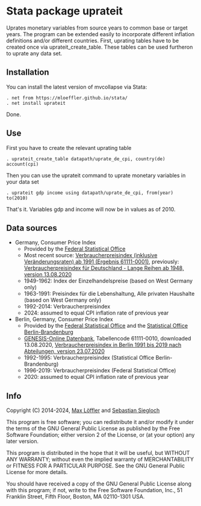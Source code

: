 Stata package uprateit
======================

Uprates monetary variables from source years to common base or target years. The
program can be extended easily to incorporate different inflation definitions 
and/or different countries. First, uprating tables have to be created once via 
uprateit_create_table. These tables can be used furtheron to uprate any data
set.


## Installation

You can install the latest version of mvcollapse via Stata:

	. net from https://mloeffler.github.io/stata/
	. net install uprateit

Done.


## Use

First you have to create the relevant uprating table

	. uprateit_create_table datapath/uprate_de_cpi, country(de) account(cpi)

Then you can use the uprateit command to uprate monetary variables in your data set

	. uprateit gdp income using datapath/uprate_de_cpi, from(year) to(2010)

That's it. Variables gdp and income will now be in values as of 2010.


## Data sources

* Germany, Consumer Price Index
    * Provided by the [Federal Statistical Office](http://www.destatis.de/)
    * Most recent source: [Verbraucherpreisindex (inklusive Veränderungsraten) ab 1991 (Ergebnis 61111-0001)](https://www-genesis.destatis.de/genesis/online?sequenz=tabelleErgebnis&selectionname=61111-0001&startjahr=1991), previously: [Verbraucherpreisindex für Deutschland - Lange Reihen ab 1948, version 13.08.2020](https://www.destatis.de/DE/Themen/Wirtschaft/Preise/Verbraucherpreisindex/Publikationen/Downloads-Verbraucherpreise/verbraucherpreisindex-lange-reihen-xlsx-5611103.xlsx)
    * 1949-1962: Index der Einzelhandelspreise (based on West Germany only)
    * 1963-1991: Preisindex für die Lebenshaltung, Alle privaten Haushalte (based on West Germany only)
    * 1992-2014: Verbraucherpreisindex
    * 2024: assumed to equal CPI inflation rate of previous year
* Berlin, Germany, Consumer Price Index
    * Provided by the [Federal Statistical Office](http://www.destatis.de/) and the [Statistical Office Berlin-Brandenburg](http://www.statistik-berlin-brandenburg.de/)
    * [GENESIS-Online Datenbank](https://www-genesis.destatis.de/genesis/online), Tabellencode 61111-0010, downloaded 13.08.2020, [Verbraucherpreisindex in Berlin 1991 bis 2019 nach Abteilungen, version 23.07.2020](https://www.statistik-berlin-brandenburg.de/statistiken/langereihen/dateien/Verbraucherpreise.xlsx)
    * 1992-1995: Verbraucherpreisindex (Statistical Office Berlin-Brandenburg)
    * 1996-2019: Verbraucherpreisindex (Federal Statistical Office)
    * 2020: assumed to equal CPI inflation rate of previous year


## Info

Copyright (C) 2014-2024, [Max Löffler](http://www.maxloeffler.eu) and [Sebastian Siegloch](https://www.sebastian-siegloch.com/)

This program is free software; you can redistribute it and/or modify
it under the terms of the GNU General Public License as published by
the Free Software Foundation; either version 2 of the License, or
(at your option) any later version.

This program is distributed in the hope that it will be useful,
but WITHOUT ANY WARRANTY; without even the implied warranty of
MERCHANTABILITY or FITNESS FOR A PARTICULAR PURPOSE. See the
GNU General Public License for more details.

You should have received a copy of the GNU General Public License along
with this program; if not, write to the Free Software Foundation, Inc.,
51 Franklin Street, Fifth Floor, Boston, MA 02110-1301 USA.
